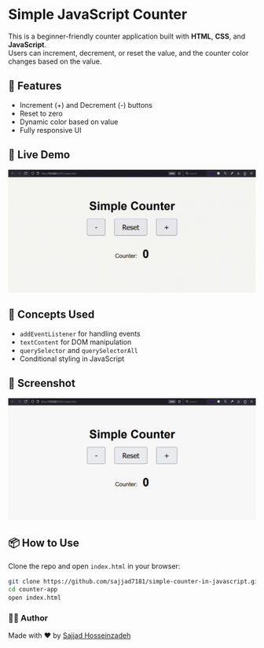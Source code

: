 # Simple JavaScript Counter

This is a beginner-friendly counter application built with **HTML**, **CSS**, and **JavaScript**.  
Users can increment, decrement, or reset the value, and the counter color changes based on the value.

## 🚀 Features

- Increment (+) and Decrement (-) buttons
- Reset to zero
- Dynamic color based on value
- Fully responsive UI

## 🚀 Live Demo
![Live Demo](./assets/demo.gif)

## 🧠 Concepts Used

- `addEventListener` for handling events
- `textContent` for DOM manipulation
- `querySelector` and `querySelectorAll`
- Conditional styling in JavaScript

## 📸 Screenshot

![counter-app](./assets/screenshot.jpg)


## 📦 How to Use

Clone the repo and open `index.html` in your browser:

```bash
git clone https://github.com/sajjad7181/simple-counter-in-javascript.git
cd counter-app
open index.html
```

### 👨‍💻 Author
Made with ❤️ by [Sajjad Hosseinzadeh](https://github.com/sajjad7181)

